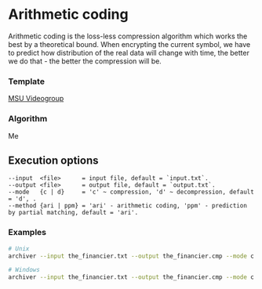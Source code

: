 # Arithmetic coding

Arithmetic coding is the loss-less compression algorithm which works the best by a theoretical bound. When encrypting the current symbol, we have to predict how distribution of the real data will change with time, the better we do that - the better the compression will be.

### Template

[MSU Videogroup](https://github.com/msu-video-group)

### Algorithm

Me

## Execution options
```
--input  <file>      = input file, default = `input.txt`.
--output <file>      = output file, default = `output.txt`.
--mode   {c | d}     = 'c' ~ compression, 'd' ~ decompression, default = 'd', .
--method {ari | ppm} = 'ari' - arithmetic coding, 'ppm' - prediction by partial matching, default = 'ari'.
```


### Examples  
```sh
# Unix
archiver --input the_financier.txt --output the_financier.cmp --mode c --method ppm
```

```sh
# Windows
archiver --input the_financier.txt --output the_financier.cmp --mode c --method ppm
```
